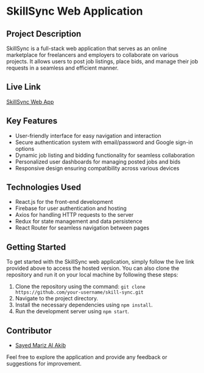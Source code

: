 # SkillSync Web Application

## Project Description

SkillSync is a full-stack web application that serves as an online marketplace for freelancers and employers to collaborate on various projects. It allows users to post job listings, place bids, and manage their job requests in a seamless and efficient manner.

## Live Link

[SkillSync Web App](https://skill-sync-88593.web.app/login)

## Key Features

- User-friendly interface for easy navigation and interaction
- Secure authentication system with email/password and Google sign-in options
- Dynamic job listing and bidding functionality for seamless collaboration
- Personalized user dashboards for managing posted jobs and bids
- Responsive design ensuring compatibility across various devices

## Technologies Used

- React.js for the front-end development
- Firebase for user authentication and hosting
- Axios for handling HTTP requests to the server
- Redux for state management and data persistence
- React Router for seamless navigation between pages

## Getting Started

To get started with the SkillSync web application, simply follow the live link provided above to access the hosted version. You can also clone the repository and run it on your local machine by following these steps:

1. Clone the repository using the command: `git clone https://github.com/your-username/skill-sync.git`
2. Navigate to the project directory.
3. Install the necessary dependencies using `npm install`.
4. Run the development server using `npm start`.

## Contributor

- [Sayed Mariz Al Akib](https://github.com/marizal-akib)

Feel free to explore the application and provide any feedback or suggestions for improvement.
